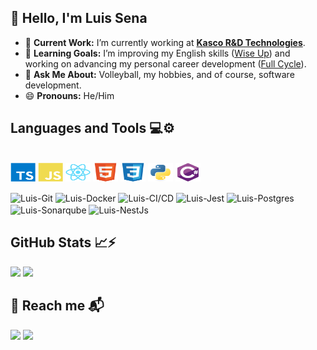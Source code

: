 ## 👋 Hello, I'm Luis Sena 

- 🔭 **Current Work:** I’m currently working at [**Kasco R&D Technologies**](https://home.kascosys.com.br/).
- 🌱 **Learning Goals:** I’m improving my English skills ([Wise Up](https://wiseup.com/)) and working on advancing my personal career development ([Full Cycle](https://curso.fullcycle.com.br/curso-fullcycle/)).
- 💬 **Ask Me About:** Volleyball, my hobbies, and of course, software development.
- 😄 **Pronouns:** He/Him

## Languages and Tools 💻⚙️
<div style="display: inline_block"><br>
  <img align="center" alt="Luis-Ts" height="30" width="40" src="https://raw.githubusercontent.com/devicons/devicon/master/icons/typescript/typescript-plain.svg">
  <img align="center" alt="Luis-Js" height="30" width="40" src="https://raw.githubusercontent.com/devicons/devicon/master/icons/javascript/javascript-plain.svg">
  <img align="center" alt="Luis-React" height="30" width="40" src="https://raw.githubusercontent.com/devicons/devicon/master/icons/react/react-original.svg">
  <img align="center" alt="Luis-HTML" height="30" width="40" src="https://raw.githubusercontent.com/devicons/devicon/master/icons/html5/html5-original.svg">
  <img align="center" alt="Luis-CSS" height="30" width="40" src="https://raw.githubusercontent.com/devicons/devicon/master/icons/css3/css3-original.svg">
  <img align="center" alt="Luis-Python" height="30" width="40" src="https://raw.githubusercontent.com/devicons/devicon/master/icons/python/python-original.svg">
  <img align="center" alt="Luis-Csharp" height="30" width="40" src="https://raw.githubusercontent.com/devicons/devicon/master/icons/csharp/csharp-original.svg">
</div>
<div style="display: inline_block"><br>
  <img align="center" alt="Luis-Git" height="30" width="40" src="https://user-images.githubusercontent.com/25181517/192108372-f71d70ac-7ae6-4c0d-8395-51d8870c2ef0.png">
  <img align="center" alt="Luis-Docker" height="30" width="40" src="https://user-images.githubusercontent.com/25181517/117207330-263ba280-adf4-11eb-9b97-0ac5b40bc3be.png">
  <img align="center" alt="Luis-CI/CD" height="30" width="40" src="https://user-images.githubusercontent.com/25181517/183868728-b2e11072-00a5-47e2-8a4e-4ebbb2b8c554.png">
  <img align="center" alt="Luis-Jest" height="30" width="40" src="https://user-images.githubusercontent.com/25181517/187955005-f4ca6f1a-e727-497b-b81b-93fb9726268e.png">
  <img align="center" alt="Luis-Postgres" height="50em" width="40" src="https://user-images.githubusercontent.com/25181517/117208740-bfb78400-adf5-11eb-97bb-09072b6bedfc.png">
  <img align="center" alt="Luis-Sonarqube" height="30" width="40" src="https://user-images.githubusercontent.com/25181517/184146221-671413cb-b1ae-47db-a232-b37c99281516.png">
  <img align="center" alt="Luis-NestJs" height="30" width="40" src="https://github.com/marwin1991/profile-technology-icons/assets/136815194/519bfaf3-c242-431e-a269-876979f05574">
</div>

## GitHub Stats 📈⚡
<div>
  <img height="180em" src="https://github-readme-stats.vercel.app/api?username=senaluisgf&show_icons=true&theme=dark">
  <img height="180em" src="https://github-readme-stats.vercel.app/api/top-langs/?username=senaluisgf&layout=compact&theme=dark">
</div>

## 📨 Reach me 📬
<div> 
  <a href="https://www.linkedin.com/in/senaluisgf/" target="_blank"><img src="https://img.shields.io/badge/-LinkedIn-%230077B5?style=for-the-badge&logo=linkedin&logoColor=white" target="_blank"></a> 
  <a href = "mailto:sena.luisgf@gmail.com"><img src="https://img.shields.io/badge/-senaluisgf@gmail.com-%23333?style=for-the-badge&logo=gmail&logoColor=red&color=white" target="_blank"></a>
</div>
